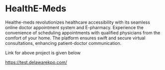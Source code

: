 # HealthE-Meds
Healthe-meds revolutionizes healthcare accessibility with its seamless online doctor appointment system and E-pharmacy. Experience the convenience of scheduling appointments with qualified physicians from the comfort of your home. The platform ensures swift and secure virtual consultations, enhancing patient-doctor communication. 

Link for above project is given below

https://test.delawarekpo.com/
